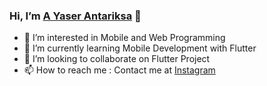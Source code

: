 ### Hi, I’m [A Yaser Antariksa](https://yaserantariksa.github.io/) 👋 
- 👀 I’m interested in Mobile and Web Programming
- 🌱 I’m currently learning Mobile Development with Flutter
- 💞️ I’m looking to collaborate on Flutter Project
- 📫 How to reach me : Contact me at [Instagram](https://www.instagram.com/yaserantariksa/)

<!---
yaserantariksa/yaserantariksa is a ✨ special ✨ repository because its `README.md` (this file) appears on your GitHub profile.
You can click the Preview link to take a look at your changes.
--->
